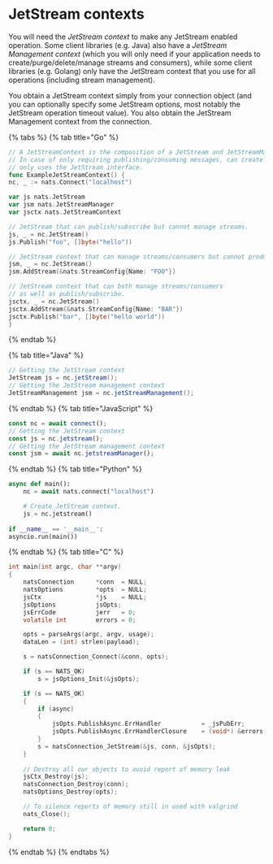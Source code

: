 # JetStream contexts
You will need the *JetStream context* to make any JetStream enabled operation. Some client libraries (e.g. Java) also have a *JetStream Management context* (which you will only need if your application needs to create/purge/delete/manage streams and consumers), while some client libraries (e.g. Golang) only have the JetStream context that you use for all operations (including stream management).

You obtain a JetStream context simply from your connection object (and you can optionally specify some JetStream options, most notably the JetStream operation timeout value). You also obtain the JetStream Management context from the connection.

{% tabs %}
{% tab title="Go" %}
```go
// A JetStreamContext is the composition of a JetStream and JetStreamManagement interfaces.
// In case of only requiring publishing/consuming messages, can create a context that
// only uses the JetStream interface.
func ExampleJetStreamContext() {
nc, _ := nats.Connect("localhost")

var js nats.JetStream
var jsm nats.JetStreamManager
var jsctx nats.JetStreamContext

// JetStream that can publish/subscribe but cannot manage streams.
js, _ = nc.JetStream()
js.Publish("foo", []byte("hello"))

// JetStream context that can manage streams/consumers but cannot produce messages.
jsm, _ = nc.JetStream()
jsm.AddStream(&nats.StreamConfig{Name: "FOO"})

// JetStream context that can both manage streams/consumers
// as well as publish/subscribe.
jsctx, _ = nc.JetStream()
jsctx.AddStream(&nats.StreamConfig{Name: "BAR"})
jsctx.Publish("bar", []byte("hello world"))
}
```
{% endtab %}

{% tab title="Java" %}
```java
// Getting the JetStream context
JetStream js = nc.jetStream();
// Getting the JetStream management context
JetStreamManagement jsm = nc.jetStreamManagement();
```
{% endtab %}
{% tab title="JavaScript" %}
```javascript
const nc = await connect();
// Getting the JetStream context
const js = nc.jetstream();
// Getting the JetStream management context
const jsm = await nc.jetstreamManager();
```
{% endtab %}
{% tab title="Python" %}
```Python
async def main():
    nc = await nats.connect("localhost")

    # Create JetStream context.
    js = nc.jetstream()
    
if __name__ == '__main__':
asyncio.run(main())
```
{% endtab %}
{% tab title="C" %}
```C
int main(int argc, char **argv)
{
    natsConnection      *conn  = NULL;
    natsOptions         *opts  = NULL;
    jsCtx               *js    = NULL;
    jsOptions           jsOpts;
    jsErrCode           jerr   = 0;
    volatile int        errors = 0;

    opts = parseArgs(argc, argv, usage);
    dataLen = (int) strlen(payload);

    s = natsConnection_Connect(&conn, opts);

    if (s == NATS_OK)
        s = jsOptions_Init(&jsOpts);

    if (s == NATS_OK)
    {
        if (async)
        {
            jsOpts.PublishAsync.ErrHandler           = _jsPubErr;
            jsOpts.PublishAsync.ErrHandlerClosure    = (void*) &errors;
        }
        s = natsConnection_JetStream(&js, conn, &jsOpts);
    }
    
    // Destroy all our objects to avoid report of memory leak
    jsCtx_Destroy(js);
    natsConnection_Destroy(conn);
    natsOptions_Destroy(opts);

    // To silence reports of memory still in used with valgrind
    nats_Close();

    return 0;
}
```
{% endtab %}
{% endtabs %}